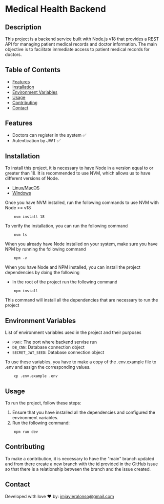 # Medical Health Backend

## Description
This project is a backend service built with Node.js v18 that provides a REST API for managing patient medical records and doctor information. The main objective is to facilitate immediate access to patient medical records for doctors.

## Table of Contents
- [Features](#características)
- [Installation](#instalación)
- [Environment Variables](#environment-variables)
- [Usage](#uso)
- [Contributing](#contribución)
- [Contact](#contacto)

## Features

- Doctors can register in the system ✅
- Autentication by JWT ✅

## Installation

To install this project, it is necessary to have Node in a version equal to or greater than 18. It is recommended to use NVM, which allows us to have different versions of Node.

 - [Linux/MacOS](https://github.com/nvm-sh/nvm)
 - [Windows](https://github.com/coreybutler/nvm-windows)

Once you have NVM installed, run the following commands to use NVM with Node >= v18

```
    nvm install 18
```

To verify the installation, you can run the following command

```
    nvm ls
```

When you already have Node installed on your system, make sure you have NPM by running the following command

```
    npm -v
```

When you have Node and NPM installed, you can install the project dependencies by doing the following

- In the root of the project run the following command

```
    npm install
```
This command will install all the dependencies that are necessary to run the project

## Environment Variables

List of environment variables used in the project and their purposes

- `PORT`:  The port where backend servise run
- `DB_CNN`:  Database connection object 
- `SECRET_JWT_SEED`:  Database connection object 

To use these variables, you have to make a copy of the .env.example file to .env and assign the corresponding values.

```
    cp .env.example .env
```

## Usage

To run the project, follow these steps:

1. Ensure that you have installed all the dependencies and configured the environment variables.
2. Run the following command:

```
    npm run dev
```

## Contributing

To make a contribution, it is necessary to have the "main" branch updated and from there create a new branch with the id provided in the GitHub issue so that there is a relationship between the branch and the issue created.


## Contact
Developed with love ♥️ by:
imjavieralonso@gmail.com
